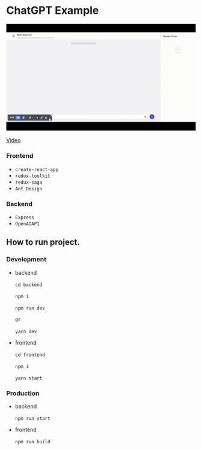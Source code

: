 # ChatGPT Example

![Screenshot](./screenshots/1.gif)

[Video](./screenshots/1.mp4)

### Frontend

- `create-react-app`
- `redux-toolkit`
- `redux-saga`
- `Ant Design`

### Backend

- `Express`
- `OpenAIAPI`

## How to run project.

### Development 

- backend

  `cd backend`

  `npm i`

  `npm run dev`
  
  or

  `yarn dev`

- frontend

  `cd frontend`

  `npm i`

  `yarn start`

### Production

- backend

  `npm run start`

- frontend

  `npm run build`